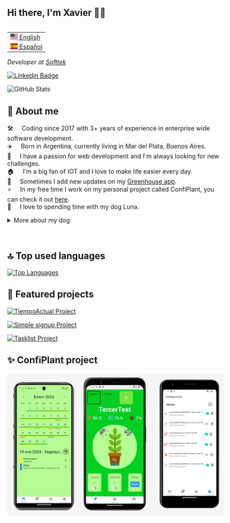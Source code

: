 ## Hi there, I'm Xavier 👋🏼

<table align="right">
 <tr><td><a href="README.md"><img src="https://github.com/BDKX16/BDKX16/blob/main/uploads/us-flag.png?raw=true" height="13"> English</a></td></tr>
 <tr><td><a href="README_es.md"><img src="https://github.com/BDKX16/BDKX16/blob/main/uploads/es-flag.png?raw=true" height="13"> Español</a></td></tr>
</table>

<p><em>Developer at <a href="https://producthackers.com/es/?utm_source=mail&utm_medium=gmail&utm_campaign=firma&utm_term=leandro">Softtek</a></em><p>

[![Linkedin Badge](https://img.shields.io/badge/-Xavier%20Galarreta-blue?style=social&logo=Linkedin&logoColor=blue&link=https://www.linkedin.com/in/xavier-galarreta-52a076212)](https://www.linkedin.com/in/xavier-galarreta-52a076212)

![GitHub Stats](https://github-readme-stats-fork-amber.vercel.app/api?username=BDKX16&show_icons=true)

## 🤖 About me

🛠️ &nbsp; &nbsp; Coding since 2017 with 3+ years of experience in enterprise wide software development.\
✈️ &nbsp; &nbsp; Born in Argentina, currently living in Mar del Plata, Buenos Aires.\
📱 &nbsp; &nbsp; I have a passion for web development and I'm always looking for new challenges.\
🏠 &nbsp; &nbsp; I'm a big fan of IOT and I love to make life easier every day.\
📝 &nbsp; &nbsp; Sometimes I add new updates on my [Greenhouse app](https://confiplant.cloud).\
⭐️ &nbsp; &nbsp; In my free time I work on my personal project called ConfiPlant, you can check it out [here](https://play.google.com/store/apps/details?id=com.xavigmp.confiplant&hl=en_US).\
🐶 &nbsp; &nbsp; I love to spending time with my dog Luna.

<details>
<summary>More about my dog</summary>&nbsp;

<img src="https://github.com/BDKX16/BDKX16/blob/main/uploads/luna1.jpg" alt="Luna1"  width="200px">

<img src="https://github.com/BDKX16/BDKX16/blob/main/uploads/luna2.jpg" alt="Luna2"  width="250px">

<img src="https://github.com/BDKX16/BDKX16/blob/main/uploads/luna3.jpg" alt="Luna3"  width="250px">
</details>

&nbsp;

## 🔝 Top used languages

[![Top Languages](https://github-readme-stats-fork-amber.vercel.app/api/top-langs/?username=BDKX16&layout=compact&langs_count=6)](https://github.com/BDKX16)

## 🚀 Featured projects

[![TiempoActual Project](https://github-readme-stats-fork-amber.vercel.app/api/pin/?username=BDKX16&repo=smartbalance)](https://github.com/BDKX16/smartbalance)

[![Simple signup Project](https://github-readme-stats-fork-amber.vercel.app/api/pin/?username=BDKX16&repo=confi-presentacion)](https://github.com/BDKX16//confi-presentacion)

[![Tasklist Project](https://github-readme-stats-fork-amber.vercel.app/api/pin/?username=BDKX16&repo=LandingConfi)](https://github.com/BDKX16/LandingConfi)

## ✨ ConfiPlant project

<img src="uploads/mobile-confi.png" alt="Wiset ios" width="500px">
